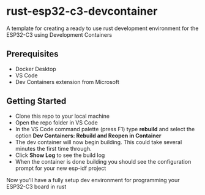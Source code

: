 # rust-esp32-c3-devcontainer
A template for creating a ready to use rust development environment for the ESP32-C3 using Development Containers

## Prerequisites
- Docker Desktop 
- VS Code
- Dev Containers extension from Microsoft

## Getting Started
- Clone this repo to your local machine 
- Open the repo folder in VS Code
- In the VS Code command palette (press F1) type **rebuild** and select the option **Dev Containers: Rebuild and Reopen in Container**
- The dev container will now begin building. This could take several minutes the first time through. 
- Click **Show Log** to see the build log 
- When the container is done building you should see the configuration prompt for your new esp-idf project 

Now you'll have a fully setup dev environment for programming your ESP32-C3 board in rust 
